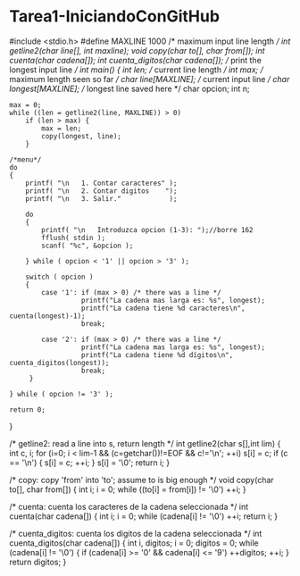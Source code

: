 # Tarea1-IniciandoConGitHub
#include <stdio.h>
#define MAXLINE 1000 /* maximum input line length */
int getline2(char line[], int maxline);
void copy(char to[], char from[]);
int cuenta(char cadena[]);
int cuenta_digitos(char cadena[]);
/* print the longest input line */
int main()
{
    int len; /* current line length */
    int max; /* maximum length seen so far */
    char line[MAXLINE]; /* current input line */
    char longest[MAXLINE]; /* longest line saved here */
    char opcion;
    int n;

    max = 0;
    while ((len = getline2(line, MAXLINE)) > 0)
        if (len > max) {
            max = len;
            copy(longest, line);
        }

    /*menu*/
    do
    {
        printf( "\n   1. Contar caracteres" );
        printf( "\n   2. Contar digitos    ");
        printf( "\n   3. Salir."            );

        do
        {
            printf( "\n   Introduzca opcion (1-3): ");//borre 162
            fflush( stdin );
            scanf( "%c", &opcion );

        } while ( opcion < '1' || opcion > '3' );

        switch ( opcion )
        {
            case '1': if (max > 0) /* there was a line */
                      printf("La cadena mas larga es: %s", longest);
                      printf("La cadena tiene %d caracteres\n", cuenta(longest)-1);
                      break;

            case '2': if (max > 0) /* there was a line */
                      printf("La cadena mas larga es: %s", longest);
                      printf("La cadena tiene %d dígitos\n", cuenta_digitos(longest));
                      break;
         }

    } while ( opcion != '3' );

    return 0;
}

/* getline2: read a line into s, return length */
int getline2(char s[],int lim)
{
    int c, i;
    for (i=0; i < lim-1 && (c=getchar())!=EOF && c!='\n'; ++i)
        s[i] = c;
    if (c == '\n') {
        s[i] = c;
        ++i;
    }
    s[i] = '\0';
    return i;
}

/* copy: copy 'from' into 'to'; assume to is big enough */
void copy(char to[], char from[])
{
    int i;
    i = 0;
    while ((to[i] = from[i]) != '\0')
        ++i;
}

/* cuenta: cuenta los caracteres de la cadena seleccionada */
int cuenta(char cadena[])
{
    int i;
    i = 0;
    while (cadena[i] != '\0')
        ++i;
    return i;
}

/* cuenta_digitos: cuenta los digitos de la cadena seleccionada */
int cuenta_digitos(char cadena[])
{
    int i, digitos;
    i = 0;
    digitos = 0;
    while (cadena[i] != '\0')
    {
        if (cadena[i] >= '0' && cadena[i] <= '9')
            ++digitos;
        ++i;
    }
    return digitos;
}
